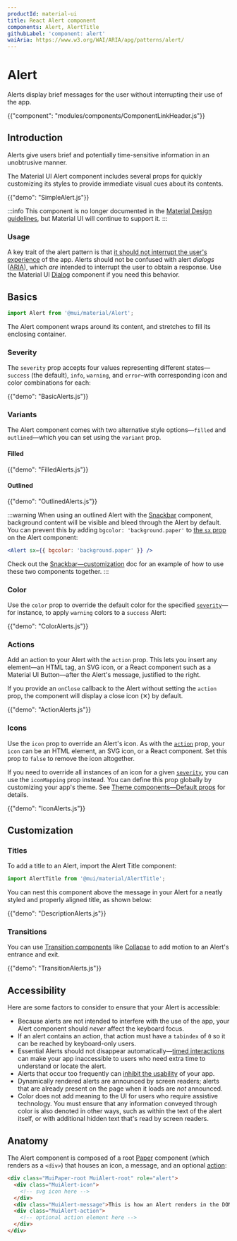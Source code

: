 ```yaml
---
productId: material-ui
title: React Alert component
components: Alert, AlertTitle
githubLabel: 'component: alert'
waiAria: https://www.w3.org/WAI/ARIA/apg/patterns/alert/
---
```


# Alert

<p class="description">Alerts display brief messages for the user without interrupting their use of the app.</p>

{{"component": "modules/components/ComponentLinkHeader.js"}}

## Introduction

Alerts give users brief and potentially time-sensitive information in an unobtrusive manner.

The Material UI Alert component includes several props for quickly customizing its styles to provide immediate visual cues about its contents.

{{"demo": "SimpleAlert.js"}}

:::info
This component is no longer documented in the [Material Design guidelines](https://m2.material.io/), but Material UI will continue to support it.
:::

### Usage

A key trait of the alert pattern is that [it should not interrupt the user's experience](https://www.w3.org/WAI/ARIA/apg/patterns/alert/) of the app.
Alerts should not be confused with alert _dialogs_ ([ARIA](https://www.w3.org/WAI/ARIA/apg/patterns/alertdialog/)), which _are_ intended to interrupt the user to obtain a response.
Use the Material UI [Dialog](https://mui.com/material-ui/react-dialog/) component if you need this behavior.

## Basics

```jsx
import Alert from '@mui/material/Alert';
```

The Alert component wraps around its content, and stretches to fill its enclosing container.

### Severity

The `severity` prop accepts four values representing different states—`success` (the default), `info`, `warning`, and `error`–with corresponding icon and color combinations for each:

{{"demo": "BasicAlerts.js"}}

### Variants

The Alert component comes with two alternative style options—`filled` and `outlined`—which you can set using the `variant` prop.

#### Filled

{{"demo": "FilledAlerts.js"}}

#### Outlined

{{"demo": "OutlinedAlerts.js"}}

:::warning
When using an outlined Alert with the [Snackbar](/material-ui/react-snackbar/) component, background content will be visible and bleed through the Alert by default.
You can prevent this by adding `bgcolor: 'background.paper'` to [the `sx` prop](/material-ui/customization/how-to-customize/#the-sx-prop) on the Alert component:

```jsx
<Alert sx={{ bgcolor: 'background.paper' }} />
```

Check out the [Snackbar—customization](/material-ui/react-snackbar/#customization) doc for an example of how to use these two components together.
:::

### Color

Use the `color` prop to override the default color for the specified [`severity`](#basics)—for instance, to apply `warning` colors to a `success` Alert:

{{"demo": "ColorAlerts.js"}}

### Actions

Add an action to your Alert with the `action` prop.
This lets you insert any element—an HTML tag, an SVG icon, or a React component such as a Material UI Button—after the Alert's message, justified to the right.

If you provide an `onClose` callback to the Alert without setting the `action` prop, the component will display a close icon (&#x2715;) by default.

{{"demo": "ActionAlerts.js"}}

### Icons

Use the `icon` prop to override an Alert's icon.
As with the [`action`](#actions) prop, your `icon` can be an HTML element, an SVG icon, or a React component.
Set this prop to `false` to remove the icon altogether.

If you need to override all instances of an icon for a given [`severity`](#basics), you can use the `iconMapping` prop instead.
You can define this prop globally by customizing your app's theme. See [Theme components—Default props](/material-ui/customization/theme-components/#theme-default-props) for details.

{{"demo": "IconAlerts.js"}}

## Customization

### Titles

To add a title to an Alert, import the Alert Title component:

```jsx
import AlertTitle from '@mui/material/AlertTitle';
```

You can nest this component above the message in your Alert for a neatly styled and properly aligned title, as shown below:

{{"demo": "DescriptionAlerts.js"}}

### Transitions

You can use [Transition components](/material-ui/transitions/) like [Collapse](/material-ui/transitions/#collapse) to add motion to an Alert's entrance and exit.

{{"demo": "TransitionAlerts.js"}}

## Accessibility

Here are some factors to consider to ensure that your Alert is accessible:

- Because alerts are not intended to interfere with the use of the app, your Alert component should _never_ affect the keyboard focus.
- If an alert contains an action, that action must have a `tabindex` of `0` so it can be reached by keyboard-only users.
- Essential Alerts should not disappear automatically—[timed interactions](https://www.w3.org/TR/UNDERSTANDING-WCAG20/time-limits-no-exceptions.html) can make your app inaccessible to users who need extra time to understand or locate the alert.
- Alerts that occur too frequently can [inhibit the usability](https://www.w3.org/TR/UNDERSTANDING-WCAG20/time-limits-postponed.html) of your app.
- Dynamically rendered alerts are announced by screen readers; alerts that are already present on the page when it loads are _not_ announced.
- Color does not add meaning to the UI for users who require assistive technology. You must ensure that any information conveyed through color is also denoted in other ways, such as within the text of the alert itself, or with additional hidden text that's read by screen readers.

## Anatomy

The Alert component is composed of a root [Paper](/material-ui/react-paper/) component (which renders as a `<div>`) that houses an icon, a message, and an optional [action](#actions):

```html
<div class="MuiPaper-root MuiAlert-root" role="alert">
  <div class="MuiAlert-icon">
    <!-- svg icon here -->
  </div>
  <div class="MuiAlert-message">This is how an Alert renders in the DOM.</div>
  <div class="MuiAlert-action">
    <!-- optional action element here -->
  </div>
</div>
```
